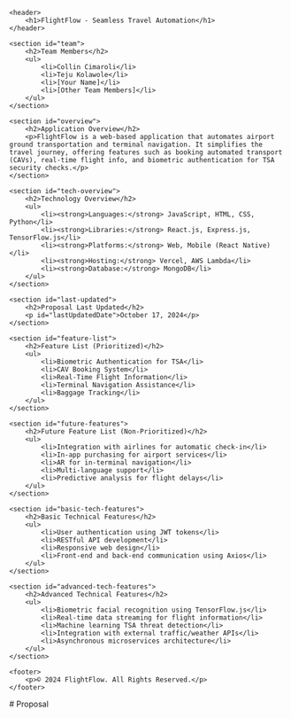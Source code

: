 <!DOCTYPE html>
<html lang="en">
<head>
    <meta charset="UTF-8">
    <meta name="viewport" content="width=device-width, initial-scale=1.0">
    <title>FlightFlow - Product Proposal</title>
    <link rel="stylesheet" href="styles.css">
</head>
<body>

    <header>
        <h1>FlightFlow - Seamless Travel Automation</h1>
    </header>

    <section id="team">
        <h2>Team Members</h2>
        <ul>
            <li>Collin Cimaroli</li>
            <li>Teju Kolawole</li>
            <li>[Your Name]</li>
            <li>[Other Team Members]</li>
        </ul>
    </section>

    <section id="overview">
        <h2>Application Overview</h2>
        <p>FlightFlow is a web-based application that automates airport ground transportation and terminal navigation. It simplifies the travel journey, offering features such as booking automated transport (CAVs), real-time flight info, and biometric authentication for TSA security checks.</p>
    </section>

    <section id="tech-overview">
        <h2>Technology Overview</h2>
        <ul>
            <li><strong>Languages:</strong> JavaScript, HTML, CSS, Python</li>
            <li><strong>Libraries:</strong> React.js, Express.js, TensorFlow.js</li>
            <li><strong>Platforms:</strong> Web, Mobile (React Native)</li>
            <li><strong>Hosting:</strong> Vercel, AWS Lambda</li>
            <li><strong>Database:</strong> MongoDB</li>
        </ul>
    </section>

    <section id="last-updated">
        <h2>Proposal Last Updated</h2>
        <p id="lastUpdatedDate">October 17, 2024</p>
    </section>

    <section id="feature-list">
        <h2>Feature List (Prioritized)</h2>
        <ul>
            <li>Biometric Authentication for TSA</li>
            <li>CAV Booking System</li>
            <li>Real-Time Flight Information</li>
            <li>Terminal Navigation Assistance</li>
            <li>Baggage Tracking</li>
        </ul>
    </section>

    <section id="future-features">
        <h2>Future Feature List (Non-Prioritized)</h2>
        <ul>
            <li>Integration with airlines for automatic check-in</li>
            <li>In-app purchasing for airport services</li>
            <li>AR for in-terminal navigation</li>
            <li>Multi-language support</li>
            <li>Predictive analysis for flight delays</li>
        </ul>
    </section>

    <section id="basic-tech-features">
        <h2>Basic Technical Features</h2>
        <ul>
            <li>User authentication using JWT tokens</li>
            <li>RESTful API development</li>
            <li>Responsive web design</li>
            <li>Front-end and back-end communication using Axios</li>
        </ul>
    </section>

    <section id="advanced-tech-features">
        <h2>Advanced Technical Features</h2>
        <ul>
            <li>Biometric facial recognition using TensorFlow.js</li>
            <li>Real-time data streaming for flight information</li>
            <li>Machine learning TSA threat detection</li>
            <li>Integration with external traffic/weather APIs</li>
            <li>Asynchronous microservices architecture</li>
        </ul>
    </section>

    <footer>
        <p>© 2024 FlightFlow. All Rights Reserved.</p>
    </footer>

</body>
</html>
# Proposal
